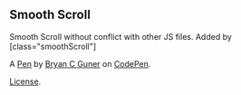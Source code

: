 Smooth Scroll
-------------
Smooth Scroll without conflict with other JS files.
Added by [class="smoothScroll"]

A [Pen](https://codepen.io/bgoonz/pen/rNGqmNe) by [Bryan C Guner](https://codepen.io/bgoonz) on [CodePen](https://codepen.io).

[License](https://codepen.io/bgoonz/pen/rNGqmNe/license).